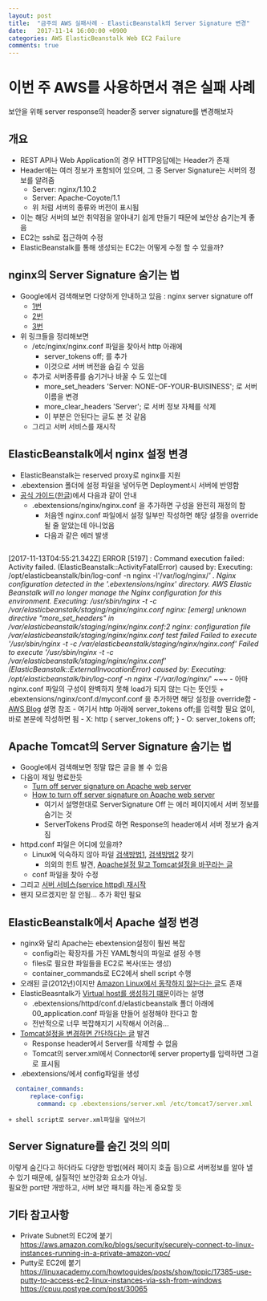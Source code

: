 ```yaml
---
layout: post
title:  "금주의 AWS 실패사례 - ElasticBeanstalk의 Server Signature 변경"
date:   2017-11-14 16:00:00 +0900
categories: AWS ElasticBeanstalk Web EC2 Failure
comments: true
---
```

# 이번 주 AWS를 사용하면서 겪은 실패 사례
보안을 위해 server response의 header중 server signature를 변경해보자

## 개요
  * REST API나 Web Application의 경우 HTTP응답에는 Header가 존재
  * Header에는 여러 정보가 포함되어 있으며, 그 중  Server Signature는 서버의 정보를 알려줌
    + Server: nginx/1.10.2
    + Server: Apache-Coyote/1.1
    + 위 처럼 서버의 종류와 버전이 표시됨
  * 이는 해당 서버의 보안 취약점을 알아내기 쉽게 만들기 때문에 보안상 숨기는게 좋음
  * EC2는 ssh로 접근하여 수정
  * ElasticBeanstalk를 통해 생성되는 EC2는 어떻게 수정 할 수 있을까?

## nginx의 Server Signature 숨기는 법
  * Google에서 검색해보면 다양하게 안내하고 있음 : nginx server signature off
    + [1번](https://stackoverflow.com/questions/24594971/how-to-changehide-the-nginx-server-signature)
    + [2번](https://serverfault.com/questions/214242/can-i-hide-all-server-os-info)
    + [3번](https://talk.plesk.com/threads/how-to-disable-nginx-server-signature.340216/)
  * 위 링크들을 정리해보면
    + /etc/nginx/nginx.conf 파일을 찾아서 http 아래에
      - server_tokens off; 를 추가
      - 이것으로 서버 버전을 숨길 수 있음
    + 추가로 서버종류를 숨기거나 바꿀 수 도 있는데
      - more_set_headers 'Server: NONE-OF-YOUR-BUISINESS'; 로 서버 이름을 변경
      - more_clear_headers 'Server'; 로 서버 정보 자체를 삭제
      - 이 부분은 안된다는 글도 본 것 같음
    + 그리고 서버 서비스를 재시작

## ElasticBeanstalk에서 nginx 설정 변경
  * ElasticBeanstalk는 reserved proxy로 nginx를 지원
  * .ebextension 폴더에 설정 파일을 넣어두면 Deployment시 서버에 반영함
  * [공식 가이드](http://docs.aws.amazon.com/elasticbeanstalk/latest/dg/java-se-nginx.html)([한글](http://docs.aws.amazon.com/ko_kr/elasticbeanstalk/latest/dg/java-se-platform.html#java-se-nginx))에서 다음과 같이 안내
    + .ebextensions/nginx/nginx.conf 을 추가하면 구성을 완전히 재정의 함
      - 처음엔 nginx.conf 파일에서 설정 일부만 작성하면 해당 설정을 override될 줄 알았는데 아니었음
      - 다음과 같은 에러 발생
        ~~~
[2017-11-13T04:55:21.342Z] ERROR [5197]  : Command execution failed: Activity failed. (ElasticBeanstalk::ActivityFatalError)
caused by: Executing: /opt/elasticbeanstalk/bin/log-conf -n nginx -l'/var/log/nginx/*'
.
Nginx configuration detected in the '.ebextensions/nginx' directory. AWS Elastic Beanstalk will no longer manage the Nginx configuration for this environment.
Executing: /usr/sbin/nginx -t -c /var/elasticbeanstalk/staging/nginx/nginx.conf
nginx: [emerg] unknown directive "more_set_headers" in /var/elasticbeanstalk/staging/nginx/nginx.conf:2
nginx: configuration file /var/elasticbeanstalk/staging/nginx/nginx.conf test failed
Failed to execute '/usr/sbin/nginx -t -c /var/elasticbeanstalk/staging/nginx/nginx.conf'
Failed to execute '/usr/sbin/nginx -t -c /var/elasticbeanstalk/staging/nginx/nginx.conf' (ElasticBeanstalk::ExternalInvocationError)
caused by: Executing: /opt/elasticbeanstalk/bin/log-conf -n nginx -l'/var/log/nginx/*'
        ~~~
      - 아마 nginx.conf 파일의 구성이 완벽하지 못해 load가 되지 않는 다는 뜻인듯
    + .ebextensions/nginx/conf.d/myconf.conf 을 추가하면 해당 설정을 override함
      - [AWS Blog](https://aws.amazon.com/blogs/aws/elastic-beanstalk-update-support-for-java-and-go/) 설명 참조
      - 여기서 http 아래에 server_tokens off;를 입력할 필요 없이, 바로 본문에 작성하면 됨
      - X: http { server_tokens off; }
      - O: server_tokens off;

## Apache Tomcat의 Server Signature 숨기는 법
  * Google에서 검색해보면 정말 많은 글을 볼 수 있음
  * 다음이 제일 명료한듯
    + [Turn off server signature on Apache web server](https://blog.oshim.net/2016/04/turn-off-server-signature-on-apache-web/)
    + [How to turn off server signature on Apache web server](http://ask.xmodulo.com/turn-off-server-signature-apache-web-server.html)
      - 여기서 설명한대로 ServerSignature Off 는 에러 페이지에서 서버 정보를 숨기는 것
      - ServerTokens Prod로 하면 Response의 header에서 서버 정보가 숨겨짐
  * httpd.conf 파일은 어디에 있을까?
    + Linux에 익숙하지 않아 파일 [검색방법1](https://serverfault.com/questions/49879/cant-find-httpd-conf), [검색방법2](https://www.digitalocean.com/community/tutorials/how-to-use-find-and-locate-to-search-for-files-on-a-linux-vps) 찾기
      - 의외의 힌트 발견, [Apache설정 말고 Tomcat설정을 바꾸라는 글](https://stackoverflow.com/questions/10928516/unable-to-find-httpd-conf)
    + conf 파일을 찾아 수정
  * 그리고 [서버 서비스(service httpd) 재시작](https://stackoverflow.com/questions/4062723/restart-httpd-after-changes-in-the-httpd-conf)
  * 왠지 모르겠지만 잘 안됨... 추가 확인 필요

## ElasticBeanstalk에서 Apache 설정 변경
  * nginx와 달리 Apache는 ebextension설정이 훨씬 복잡
    + config라는 확장자를 가진 YAML형식의 파일로 설정 수행
    + files로 필요한 파일들을 EC2로 복사(또는 생성)
    + container_commands로 EC2에서 shell script 수행    
  * 오래된 글(2012년)이지만 [Amazon Linux에서 동작하지 않는다는 글](https://forums.aws.amazon.com/thread.jspa?messageID=348194#348194)도 존재
  * ElasticBeasntalk가 [Virtual host를 생성하기 떄문](https://forums.aws.amazon.com/thread.jspa?messageID=770295)이라는 설명
    + .ebextensions/httpd/conf.d/elasticbeanstalk 폴더 아래에 00_application.conf 파일을 만들어 설정해야 한다고 함
    + 전반적으로 너무 복잡해지기 시작해서 어려움...
  * [Tomcat설정을 변경하면 간단하다는 글](https://stackoverflow.com/questions/11102511/remove-server-header-tomcat) 발견
    + Response header에서 Server를 삭제할 수 없음
    + Tomcat의 server.xml에서 Connector에 server property를 입력하면 그걸로 표시됨
  * .ebextensions/에서 config파일을 생성
~~~ yaml
  container_commands:
      replace-config:
        command: cp .ebextensions/server.xml /etc/tomcat7/server.xml
~~~
    + shell script로 server.xml파일을 덮어쓰기

## Server Signature를 숨긴 것의 의미
  이렇게 숨긴다고 하더라도 다양한 방법(에러 페이지 호출 등)으로 서버정보를 알아 낼 수 있기 때문에, 실질적인 보안강화 요소가 아님.  
  필요한 port만 개방하고, 서버 보안 패치를 하는게 중요할 듯

## 기타 참고사항
  + Private Subnet의 EC2에 붙기  
https://aws.amazon.com/ko/blogs/security/securely-connect-to-linux-instances-running-in-a-private-amazon-vpc/
  + Putty로 EC2에 붙기  
https://linuxacademy.com/howtoguides/posts/show/topic/17385-use-putty-to-access-ec2-linux-instances-via-ssh-from-windows  
https://cpuu.postype.com/post/30065
